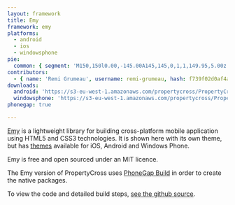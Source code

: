 ```yaml
---
layout: framework
title: Emy
framework: emy
platforms:
  - android
  - ios
  - windowsphone
pie:
  common: { segment: 'M150,150l0.00,-145.00A145,145,0,1,1,149.95,5.00z' }
contributors:
  - { name: 'Remi Grumeau', username: remi-grumeau, hash: f739f02d0af4ab1f8cb745b5677de157 }
downloads:
  android: 'https://s3-eu-west-1.amazonaws.com/propertycross/PropertyCross-emy-initial.apk'
  windowsphone: 'https://s3-eu-west-1.amazonaws.com/propertycross/PropertyCross-emy-initial.xap'
phonegap: true

---
```


[Emy](http://www.emy-library.org/) is a lightweight library for building cross-platform mobile application using HTML5 and CSS3 technologies. It is shown here with its own theme, but has [themes](http://www.emy-library.org/plugins.html) available for iOS, Android and Windows Phone.

Emy is free and open sourced under an MIT licence.

The Emy version of PropertyCross uses [PhoneGap Build](https://build.phonegap.com/) in order to create the native packages.


To view the code and detailed build steps, <a href='{{ site.githuburl }}/tree/master/emy'>see the github source</a>.